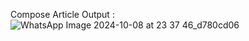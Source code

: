 Compose Article
Output :
![WhatsApp Image 2024-10-08 at 23 37 46_d780cd06](https://github.com/user-attachments/assets/44d740b4-8d8d-4e1b-b0e0-f8cb03c192c0)

